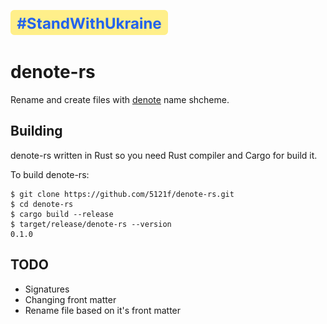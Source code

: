 [![StandWithUkraine](https://raw.githubusercontent.com/vshymanskyy/StandWithUkraine/main/badges/StandWithUkraine.svg)](https://github.com/vshymanskyy/StandWithUkraine/blob/main/docs/README.md)

# denote-rs

Rename and create files with [denote](https://github.com/protesilaos/denote) name shcheme.

## Building

denote-rs written in Rust so you need Rust compiler and Cargo for build it.

To build denote-rs:

```
$ git clone https://github.com/5121f/denote-rs.git
$ cd denote-rs
$ cargo build --release
$ target/release/denote-rs --version
0.1.0
```

## TODO

- Signatures
- Changing front matter
- Rename file based on it's front matter
